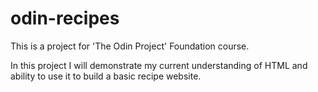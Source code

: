 # odin-recipes

This is a project for 'The Odin Project' Foundation course.

In this project I will demonstrate my current understanding of HTML and ability to use it to build a basic recipe website.